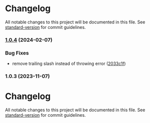 # Changelog

All notable changes to this project will be documented in this file. See [standard-version](https://github.com/conventional-changelog/standard-version) for commit guidelines.

### [1.0.4](https://github.com/teamnovu/vue-bunny-image/compare/v1.0.3...v1.0.4) (2024-02-07)


### Bug Fixes

* remove trailing slash instead of throwing error ([2033c1f](https://github.com/teamnovu/vue-bunny-image/commit/2033c1ffc88015133384e5c7231e671df5a8bb5c))

### 1.0.3 (2023-11-07)

# Changelog

All notable changes to this project will be documented in this file. See [standard-version](https://github.com/conventional-changelog/standard-version) for commit guidelines.
